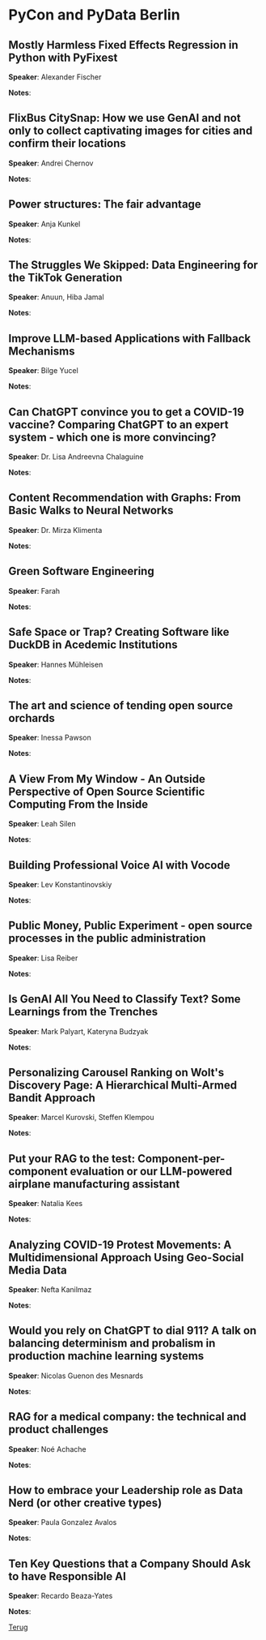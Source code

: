 # PyCon and PyData Berlin

## Mostly Harmless Fixed Effects Regression in Python with PyFixest

**Speaker**: Alexander Fischer

**Notes**:

## FlixBus CitySnap: How we use GenAI and not only to collect captivating images for cities and confirm their locations

**Speaker**: Andrei Chernov

**Notes**:

## Power structures: The fair advantage

**Speaker**: Anja Kunkel

**Notes**:

## The Struggles We Skipped: Data Engineering for the TikTok Generation

**Speaker**: Anuun, Hiba Jamal

**Notes**:

## Improve LLM-based Applications with Fallback Mechanisms

**Speaker**: Bilge Yucel

**Notes**:

## Can ChatGPT convince you to get a COVID-19 vaccine? Comparing ChatGPT to an expert system - which one is more convincing?

**Speaker**: Dr. Lisa Andreevna Chalaguine

**Notes**:

## Content Recommendation with Graphs: From Basic Walks to Neural Networks

**Speaker**: Dr. Mirza Klimenta

**Notes**:

## Green Software Engineering

**Speaker**: Farah

**Notes**:

## Safe Space or Trap? Creating Software like DuckDB in Acedemic Institutions

**Speaker**: Hannes Mühleisen

**Notes**:

## The art and science of tending open source orchards

**Speaker**: Inessa Pawson

**Notes**:

## A View From My Window - An Outside Perspective of Open Source Scientific Computing From the Inside

**Speaker**: Leah Silen

**Notes**:

## Building Professional Voice AI with Vocode

**Speaker**: Lev Konstantinovskiy

**Notes**:

## Public Money, Public Experiment - open source processes in the public administration

**Speaker**: Lisa Reiber

**Notes**:

## Is GenAI All You Need to Classify Text? Some Learnings from the Trenches

**Speaker**: Mark Palyart, Kateryna Budzyak

**Notes**:

## Personalizing Carousel Ranking on Wolt's Discovery Page: A Hierarchical Multi-Armed Bandit Approach

**Speaker**: Marcel Kurovski, Steffen Klempou

**Notes**:

## Put your RAG to the test: Component-per-component evaluation or our LLM-powered airplane manufacturing assistant

**Speaker**: Natalia Kees

**Notes**:

## Analyzing COVID-19 Protest Movements: A Multidimensional Approach Using Geo-Social Media Data

**Speaker**: Nefta Kanilmaz

**Notes**:

## Would you rely on ChatGPT to dial 911? A talk on balancing determinism and probalism in production machine learning systems

**Speaker**: Nicolas Guenon des Mesnards

**Notes**:

## RAG for a medical company: the technical and product challenges

**Speaker**: Noé Achache

**Notes**:

## How to embrace your Leadership role as Data Nerd (or other creative types)

**Speaker**: Paula Gonzalez Avalos

**Notes**:

## Ten Key Questions that a Company Should Ask to have Responsible AI

**Speaker**: Recardo Beaza-Yates

**Notes**:


[Terug](conferenties.md)